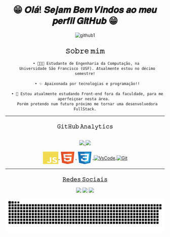 <div align="center">
 
  <h1> 😁 𝑶𝒍𝒂́! 𝑺𝒆𝒋𝒂𝒎 𝑩𝒆𝒎 𝑽𝒊𝒏𝒅𝒐𝒔 𝒂𝒐 𝒎𝒆𝒖 𝒑𝒆𝒓𝒇𝒊𝒍 𝑮𝒊𝒕𝑯𝒖𝒃 😁</h1>

  ![github1](https://user-images.githubusercontent.com/103227087/198352833-3a51d734-eab7-40c1-af28-5eebf84f8afc.png)

  <div>
    <h2> 𝚂𝚘𝚋𝚛𝚎 𝚖𝚒𝚖 </h2>
    
      • 👩🏽‍🎓 Estudante de Engenharia da Computação, na 
      Universidade São Francisco (USF). Atualmente estou no décimo semestre!

      • ✨ Apaixonada por tecnologias e programação!!

      • 🏅 Estou atualmente estudando Front-end fora da faculdade, para me aperfeiçoar nesta área. 
      Porém pretendo num futuro próximo me tornar uma desenvolvedora FullStack.
  </div>

---

<h3> 𝙶𝚒𝚝𝙷𝚞𝚋 𝙰𝚗𝚊𝚕𝚢𝚝𝚒𝚌𝚜 </h3>

 <div style="display: inline_block">
 <br>
   <a href="https://github.com/beaasb">
   <img height="160em" src="https://github-readme-stats.vercel.app/api?username=beaasb&show_icons=true&theme=omni&include_all_commits=true&count_private=true"/>
   <img height="160em" src="https://github-readme-stats.vercel.app/api/top-langs/?username=beaasb&layout=compact&langs_count=6&theme=omni"/>

</div>
  <br>
    <img align="center" alt="Js" height="40" width="50" src="https://raw.githubusercontent.com/devicons/devicon/master/icons/javascript/javascript-plain.svg">
    <img align="center" alt="HTML" height="40" width="50" src="https://raw.githubusercontent.com/devicons/devicon/master/icons/html5/html5-original.svg">
    <img align="center" alt="CSS" height="40" width="50" src="https://raw.githubusercontent.com/devicons/devicon/master/icons/css3/css3-original.svg">
    <img align="center" alt="VsCode" height="40" width="50" src="https://cdn.jsdelivr.net/gh/devicons/devicon/icons/vscode/vscode-original.svg">
    <img align="center" alt="Git" height="40" width="50" src="https://icongr.am/devicon/git-original.svg?size=128&color=currentColor">
  <br>
</div>
 
 
---

 <div align="center">
 <h3> 𝚁𝚎𝚍𝚎𝚜 𝚂𝚘𝚌𝚒𝚊𝚒𝚜 </h3>
 
 <div>
   <a href="https://instagram.com/beaasbb" target="_blank"><img src="https://img.shields.io/badge/-Instagram-%23E4405F?style=for-the-badge&logo=instagram&logoColor=white" target="_blank"></a>
   <a href="https://www.linkedin.com/in/beatriz-bernardes-b87a75185" target="_blank"><img src="https://img.shields.io/badge/-LinkedIn-%230077B5?style=for-the-badge&logo=linkedin&logoColor=white" target="_blank"></a> 
   <a href = "mailto:biiahh.bb@gmail.com"><img src="https://img.shields.io/badge/-Gmail-%23333?style=for-the-badge&logo=gmail&logoColor=white" target="_blank"></a>

  ![snake gif](https://github.com/beaasb/beaasb/blob/output/github-contribution-grid-snake.svg)

 </div>
